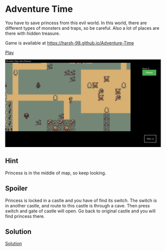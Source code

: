 # Adventure Time
You have to save princess from this evil world. In this world, there are different types of monsters and traps, so be careful. Also a lot of places are there with hidden treasure.

Game is available at https://harsh-98.github.io/Adventure-Time

[Play](https://harsh-98.github.io/Adventure-Time)

![Adventure-Time](assets/Adventure-Time.png)

## Hint
Princess is in the middle of map, so keep looking.

## Spoiler
Princess is locked in a castle and you have of find its switch. The switch is in another castle, and route to this castle is through a cave. Then press switch and gate of castle will open. Go back to original castle and you will find princess there.

## Solution
[Solution](solution.md)


